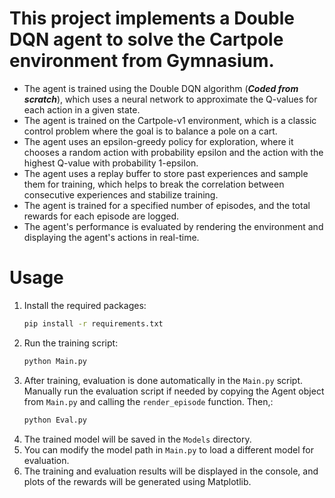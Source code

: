 # This project implements a Double DQN agent to solve the Cartpole environment from Gymnasium.

* The agent is trained using the Double DQN algorithm (***Coded from scratch***), which uses a neural network to approximate the Q-values for each action in a given state.
* The agent is trained on the Cartpole-v1 environment, which is a classic control problem where the goal is to balance a pole on a cart.
* The agent uses an epsilon-greedy policy for exploration, where it chooses a random action with probability epsilon and the action with the highest Q-value with probability 1-epsilon.
* The agent uses a replay buffer to store past experiences and sample them for training, which helps to break the correlation between consecutive experiences and stabilize training.
* The agent is trained for a specified number of episodes, and the total rewards for each episode are logged.
* The agent's performance is evaluated by rendering the environment and displaying the agent's actions in real-time.

# Usage
1. Install the required packages:
   ```bash
   pip install -r requirements.txt
   ```
2. Run the training script:
   ```bash
   python Main.py
   ```
3. After training, evaluation is done automatically in the `Main.py` script. Manually run the evaluation script if needed by copying the Agent object from `Main.py` and calling the `render_episode` function. Then,:
   ```bash
   python Eval.py
   ```
4. The trained model will be saved in the `Models` directory.
5. You can modify the model path in `Main.py` to load a different model for evaluation.
6. The training and evaluation results will be displayed in the console, and plots of the rewards will be generated using Matplotlib.
